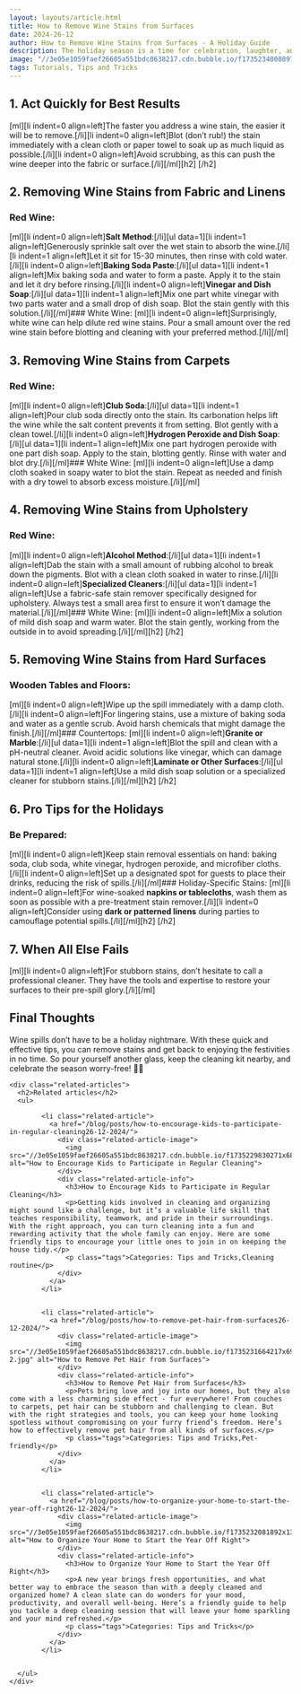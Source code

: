 ```yaml
---
layout: layouts/article.html
title: How to Remove Wine Stains from Surfaces
date: 2024-26-12
author: How to Remove Wine Stains from Surfaces - A Holiday Guide
description: The holiday season is a time for celebration, laughter, and yes—wine! But with festive cheer often comes accidental spills. Whether it’s red wine on your favorite tablecloth or white wine on the carpet, stains don’t have to ruin the fun. Here’s a friendly guide to tackling wine stains on various surfaces, ensuring your home stays spotless throughout the holidays.
image: "//3e05e1059faef26605a551bdc8638217.cdn.bubble.io/f1735234008897x233981587408311780/close-up-wine-stain-detail.jpg"
tags: Tutorials, Tips and Tricks
---
```


## 1. Act Quickly for Best Results
[ml][li indent=0 align=left]The faster you address a wine stain, the easier it will be to remove.[/li][li indent=0 align=left]Blot (don’t rub!) the stain immediately with a clean cloth or paper towel to soak up as much liquid as possible.[/li][li indent=0 align=left]Avoid scrubbing, as this can push the wine deeper into the fabric or surface.[/li][/ml][h2]
[/h2]
## 2. Removing Wine Stains from Fabric and Linens
### Red Wine:
[ml][li indent=0 align=left]**Salt Method**:[/li][ul data=1][li indent=1 align=left]Generously sprinkle salt over the wet stain to absorb the wine.[/li][li indent=1 align=left]Let it sit for 15-30 minutes, then rinse with cold water.[/li][li indent=0 align=left]**Baking Soda Paste**:[/li][ul data=1][li indent=1 align=left]Mix baking soda and water to form a paste. Apply it to the stain and let it dry before rinsing.[/li][li indent=0 align=left]**Vinegar and Dish Soap**:[/li][ul data=1][li indent=1 align=left]Mix one part white vinegar with two parts water and a small drop of dish soap. Blot the stain gently with this solution.[/li][/ml]### White Wine:
[ml][li indent=0 align=left]Surprisingly, white wine can help dilute red wine stains. Pour a small amount over the red wine stain before blotting and cleaning with your preferred method.[/li][/ml]
## 3. Removing Wine Stains from Carpets
### Red Wine:
[ml][li indent=0 align=left]**Club Soda**:[/li][ul data=1][li indent=1 align=left]Pour club soda directly onto the stain. Its carbonation helps lift the wine while the salt content prevents it from setting. Blot gently with a clean towel.[/li][li indent=0 align=left]**Hydrogen Peroxide and Dish Soap**:[/li][ul data=1][li indent=1 align=left]Mix one part hydrogen peroxide with one part dish soap. Apply to the stain, blotting gently. Rinse with water and blot dry.[/li][/ml]### White Wine:
[ml][li indent=0 align=left]Use a damp cloth soaked in soapy water to blot the stain. Repeat as needed and finish with a dry towel to absorb excess moisture.[/li][/ml]
## 4. Removing Wine Stains from Upholstery
### Red Wine:
[ml][li indent=0 align=left]**Alcohol Method**:[/li][ul data=1][li indent=1 align=left]Dab the stain with a small amount of rubbing alcohol to break down the pigments. Blot with a clean cloth soaked in water to rinse.[/li][li indent=0 align=left]**Specialized Cleaners**:[/li][ul data=1][li indent=1 align=left]Use a fabric-safe stain remover specifically designed for upholstery. Always test a small area first to ensure it won’t damage the material.[/li][/ml]### White Wine:
[ml][li indent=0 align=left]Mix a solution of mild dish soap and warm water. Blot the stain gently, working from the outside in to avoid spreading.[/li][/ml][h2]
[/h2]
## 5. Removing Wine Stains from Hard Surfaces
### Wooden Tables and Floors:
[ml][li indent=0 align=left]Wipe up the spill immediately with a damp cloth.[/li][li indent=0 align=left]For lingering stains, use a mixture of baking soda and water as a gentle scrub. Avoid harsh chemicals that might damage the finish.[/li][/ml]### Countertops:
[ml][li indent=0 align=left]**Granite or Marble**:[/li][ul data=1][li indent=1 align=left]Blot the spill and clean with a pH-neutral cleaner. Avoid acidic solutions like vinegar, which can damage natural stone.[/li][li indent=0 align=left]**Laminate or Other Surfaces**:[/li][ul data=1][li indent=1 align=left]Use a mild dish soap solution or a specialized cleaner for stubborn stains.[/li][/ml][h2]
[/h2]
## 6. Pro Tips for the Holidays
### Be Prepared:
[ml][li indent=0 align=left]Keep stain removal essentials on hand: baking soda, club soda, white vinegar, hydrogen peroxide, and microfiber cloths.[/li][li indent=0 align=left]Set up a designated spot for guests to place their drinks, reducing the risk of spills.[/li][/ml]### Holiday-Specific Stains:
[ml][li indent=0 align=left]For wine-soaked **napkins or tablecloths**, wash them as soon as possible with a pre-treatment stain remover.[/li][li indent=0 align=left]Consider using **dark or patterned linens** during parties to camouflage potential spills.[/li][/ml][h2]
[/h2]
## 7. When All Else Fails
[ml][li indent=0 align=left]For stubborn stains, don’t hesitate to call a professional cleaner. They have the tools and expertise to restore your surfaces to their pre-spill glory.[/li][/ml]
## Final Thoughts
Wine spills don’t have to be a holiday nightmare. With these quick and effective tips, you can remove stains and get back to enjoying the festivities in no time. So pour yourself another glass, keep the cleaning kit nearby, and celebrate the season worry-free! 🍷✨


    <div class="related-articles">
      <h2>Related articles</h2>
      <ul>
        
            <li class="related-article">
              <a href="/blog/posts/how-to-encourage-kids-to-participate-in-regular-cleaning26-12-2024/">
                <div class="related-article-image">
                  <img src="//3e05e1059faef26605a551bdc8638217.cdn.bubble.io/f1735229830271x681591647694456000/d7a35a818adf866417a59dd8009d8e86.png" alt="How to Encourage Kids to Participate in Regular Cleaning">
                </div>
                <div class="related-article-info">
                  <h3>How to Encourage Kids to Participate in Regular Cleaning</h3>
                  <p>Getting kids involved in cleaning and organizing might sound like a challenge, but it’s a valuable life skill that teaches responsibility, teamwork, and pride in their surroundings. With the right approach, you can turn cleaning into a fun and rewarding activity that the whole family can enjoy. Here are some friendly tips to encourage your little ones to join in on keeping the house tidy.</p>
                  <p class="tags">Categories: Tips and Tricks,Cleaning routine</p>
                </div>
              </a>
            </li>

          
            <li class="related-article">
              <a href="/blog/posts/how-to-remove-pet-hair-from-surfaces26-12-2024/">
                <div class="related-article-image">
                  <img src="//3e05e1059faef26605a551bdc8638217.cdn.bubble.io/f1735231664217x691536964464594800/pets-2.jpg" alt="How to Remove Pet Hair from Surfaces">
                </div>
                <div class="related-article-info">
                  <h3>How to Remove Pet Hair from Surfaces</h3>
                  <p>Pets bring love and joy into our homes, but they also come with a less charming side effect - fur everywhere! From couches to carpets, pet hair can be stubborn and challenging to clean. But with the right strategies and tools, you can keep your home looking spotless without compromising on your furry friend’s freedom. Here’s how to effectively remove pet hair from all kinds of surfaces.</p>
                  <p class="tags">Categories: Tips and Tricks,Pet-friendly</p>
                </div>
              </a>
            </li>

          
            <li class="related-article">
              <a href="/blog/posts/how-to-organize-your-home-to-start-the-year-off-right26-12-2024/">
                <div class="related-article-image">
                  <img src="//3e05e1059faef26605a551bdc8638217.cdn.bubble.io/f1735232081892x130695813371761500/part.jpg" alt="How to Organize Your Home to Start the Year Off Right">
                </div>
                <div class="related-article-info">
                  <h3>How to Organize Your Home to Start the Year Off Right</h3>
                  <p>A new year brings fresh opportunities, and what better way to embrace the season than with a deeply cleaned and organized home? A clean slate can do wonders for your mood, productivity, and overall well-being. Here’s a friendly guide to help you tackle a deep cleaning session that will leave your home sparkling and your mind refreshed.</p>
                  <p class="tags">Categories: Tips and Tricks</p>
                </div>
              </a>
            </li>

          
      </ul>
    </div>
    